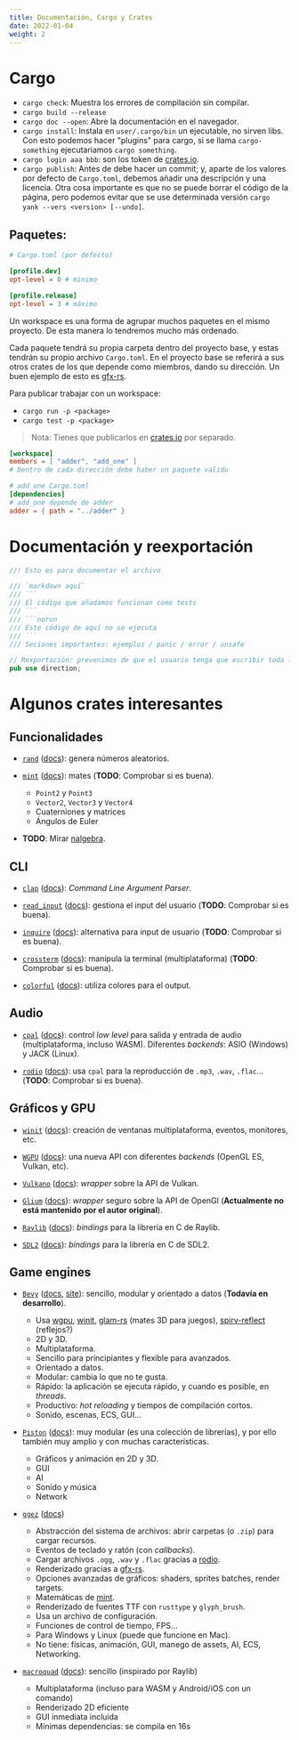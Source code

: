 ```yaml
---
title: Documentación, Cargo y Crates
date: 2022-01-04
weight: 2
---
```


[crates.io]: https://crates.io
[gfx-rs]: (https://github.com/gfx-rs/gfx)
[rodio]: https://crates.io/crates/rodio
[mint]: https://crates.io/crates/mint
[wgpu]: https://crates.io/crates/wgpu
[winit]: https://crates.io/crates/winit
[glam-rs]: https://crates.io/crates/glam-rs
[spirv-reflect]: https://crates.io/crates/spirv-reflect

# Cargo
- `cargo check`: Muestra los errores de compilación sin compilar.
- `cargo build --release`
- `cargo doc --open`: Abre la documentación en el navegador.
- `cargo install`: Instala en `user/.cargo/bin` un ejecutable, no sirven libs.
  Con esto podemos hacer "plugins" para cargo, si se llama `cargo-something`
  ejecutariamos `cargo something`.
- `cargo login aaa bbb`: son los token de [crates.io].
- `cargo publish`: Antes de debe hacer un commit; y, aparte de los valores por
  defecto de `Cargo.toml`, debemos añadir una descripción y una licencia. Otra
  cosa importante es que no se puede borrar el código de la página, pero podemos
  evitar que se use determinada versión `cargo yank --vers <version> [--undo]`.

## Paquetes:
```toml
# Cargo.toml (por defecto)

[profile.dev]
opt-level = 0 # mínimo

[profile.release]
opt-level = 3 # máximo
```

Un workspace es una forma de agrupar muchos paquetes en el mismo proyecto. De
esta manera lo tendremos mucho más ordenado.

Cada paquete tendrá su propia carpeta dentro del proyecto base, y estas tendrán
su propio archivo `Cargo.toml`. En el proyecto base se referirá a sus otros
crates de los que depende como miembros, dando su dirección. Un buen ejemplo de
esto es [gfx-rs].

Para publicar trabajar con un workspace:

- `cargo run -p <package>`
- `cargo test -p <package>`

> Nota: Tienes que publicarlos en [crates.io] por separado.

```toml
[workspace]
members = [ "adder", "add_one" ]
# Dentro de cada dirección debe haber un paquete válido

# add_one Cargo.toml
[dependencies]
# add_one depende de adder
adder = { path = "../adder" }
```

# Documentación y reexportación
```rs
//! Esto es para documentar el archivo

/// `markdown aquí`
/// ```
/// El código que añadamos funcionan como tests
/// ```
/// ```norun
/// Este código de aquí no se ejecuta
/// ```
/// Seciones importantes: ejemplos / panic / error / unsafe

// Rexportación: prevenimos de que el usuario tenga que escribir toda la dirección
pub use direction;
```

# Algunos crates interesantes

## Funcionalidades
- [`rand`](https://crates.io/crates/rand)
  ([docs](https://docs.rs/rand/lastest)):
  genera números aleatorios.

- [`mint`](https://crates.io/crates/mint)
  ([docs](https://docs.rs/mint/lastest)):
  mates (**TODO**: Comprobar si es buena).
  - `Point2` y `Point3`
  - `Vector2`, `Vector3` y `Vector4`
  - Cuaterniones y matrices
  - Ángulos de Euler

- **TODO**: Mirar [nalgebra](https://nalgebra.org/).

## CLI
- [`clap`](https://crates.io/crates/clap)
  ([docs](https://docs.rs/clap/lastest)):
  _Command Line Argument Parser_.

- [`read_input`](https://crates.io/crates/read_input)
  ([docs](https://docs.rs/read_input/lastest)):
  gestiona el input del usuario (**TODO**: Comprobar si es buena).

- [`inquire`](https://crates.io/crates/inquire)
  ([docs](https://docs.rs/inquire/lastest)):
  alternativa para input de usuario (**TODO**: Comprobar si es buena).

- [`crossterm`](https://crates.io/crates/crossterm)
  ([docs](https://docs.rs/crossterm/lastest)):
  manipula la terminal (multiplataforma) (**TODO**: Comprobar si es buena).

- [`colorful`](https://crates.io/crates/colorful)
  ([docs](https://docs.rs/colorful/lastest)):
  utiliza colores para el output.

## Audio
- [`cpal`](https://crates.io/crates/cpal)
  ([docs](https://docs.rs/cpal/lastest)):
  control _low level_ para salida y entrada de audio (multiplataforma, incluso
  WASM). Diferentes _backends_: ASIO (Windows) y JACK (Linux).

- [`rodio`](https://crates.io/crates/rodio)
  ([docs](https://docs.rs/rodio/lastest)):
  usa `cpal` para la reproducción de `.mp3`, `.wav`, `.flac`...
  (**TODO**: Comprobar si es buena).

## Gráficos y GPU
- [`winit`](https://crates.io/crates/winit)
  ([docs](https://docs.rs/winit/latest/)):
  creación de ventanas multiplataforma, eventos, monitores, etc.

- [`WGPU`](https://crates.io/crates/wgpu)
  ([docs](https://docs.rs/wgpu/latest/)):
  una nueva API con diferentes _backends_ (OpenGL ES, Vulkan, etc).

- [`Vulkano`](https://crates.io/crates/vulkano)
  ([docs](https://docs.rs/vulkano/latest/)):
  _wrapper_ sobre la API de Vulkan.

- [`Glium`](https://crates.io/crates/glium)
  ([docs](https://docs.rs/glium/latest/)):
  _wrapper_ seguro sobre la API de OpenGl (**Actualmente no está mantenido**
  **por el autor original**).

- [`Raylib`](https://crates.io/crates/raylib)
  ([docs](https://docs.rs/raylib/latest/)):
  _bindings_ para la librería en C de Raylib.

- [`SDL2`](https://crates.io/crates/sdl2)
  ([docs](https://docs.rs/sdl2/latest/)):
  _bindings_ para la librería en C de SDL2.

## Game engines
- [`Bevy`](https://crates.io/crates/bevy)
  ([docs](https://docs.rs/bevy/latest/), [site](https://bevyengine.org/)):
  sencillo, modular y orientado a datos (**Todavía en desarrollo**).
  - Usa [wgpu], [winit], [glam-rs] (mates 3D para juegos), [spirv-reflect]
  (reflejos?)
  - 2D y 3D.
  - Multiplataforma.
  - Sencillo para principiantes y flexible para avanzados.
  - Orientado a datos.
  - Modular: cambia lo que no te gusta.
  - Rápido: la aplicación se ejecuta rápido, y cuando es posible, en _threads_.
  - Productivo: _hot reloading_ y tiempos de compilación cortos.
  - Sonido, escenas, ECS, GUI...

- [`Piston`](https://crates.io/crates/piston)
  ([docs](https://docs.rs/piston/latest/)):
  muy modular (es una colección de librerías), y por ello también muy amplio y
  con muchas características.
  - Gráficos y animación en 2D y 3D.
  - GUI
  - AI
  - Sonido y música
  - Network

- [`ggez`](https://crates.io/crates/ggez)
  ([docs](https://docs.rs/ggez/latest/))
  - Abstracción del sistema de archivos: abrir carpetas (o `.zip`) para cargar
  recursos.
  - Eventos de teclado y ratón (con _callbacks_).
  - Cargar archivos `.ogg`, `.wav` y `.flac` gracias a [rodio].
  - Renderizado gracias a [gfx-rs].
  - Opciones avanzadas de gráficos: shaders, sprites batches, render targets.
  - Matemáticas de [mint].
  - Renderizado de fuentes TTF con `rusttype` y `glyph_brush`.
  - Usa un archivo de configuración.
  - Funciones de control de tiempo, FPS...
  - Para Windows y Linux (puede que funcione en Mac).
  - No tiene: físicas, animación, GUI, manego de assets, AI, ECS, Networking.

- [`macroquad`](https//crates.io/crates/macroquad)
  ([docs](https://docs.rs/macroquad/lastest)):
  sencillo (inspirado por Raylib)
  - Multiplataforma (incluso para WASM y Android/iOS con un comando)
  - Renderizado 2D eficiente
  - GUI inmediata incluída
  - Mínimas dependencias: se compila en 16s
